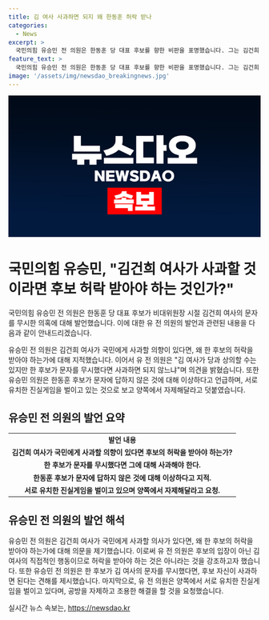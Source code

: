 ```yaml
---
title: 김 여사 사과하면 되지 왜 한동훈 허락 받나
categories:
  - News
excerpt: >
  국민의힘 유승민 전 의원은 한동훈 당 대표 후보를 향한 비판을 표명했습니다. 그는 김건희 여사의 문자를 무시한 것에 대해 사과해야 한다고 주장했는데, 후보의 허락을 받아야 할 필요가 없다고 지적했습니다. 그러나 한동훈 후보의 행동에도 이상함을 지적하며, 양쪽에서 자제를 당부했습니다.
feature_text: >
  국민의힘 유승민 전 의원은 한동훈 당 대표 후보를 향한 비판을 표명했습니다. 그는 김건희 여사의 문자를 무시한 것에 대해 사과해야 한다고 주장했는데, 후보의 허락을 받아야 할 필요가 없다고 지적했습니다. 그러나 한동훈 후보의 행동에도 이상함을 지적하며, 양쪽에서 자제를 당부했습니다.
image: '/assets/img/newsdao_breakingnews.jpg'
---
```


<p><img src="/assets/img/newsdao_breakingnews.jpg" alt="bookingtag 속보" /></p>

<h1>국민의힘 유승민, "김건희 여사가 사과할 것이라면 후보 허락 받아야 하는 것인가?"</h1>

<p>국민의힘 유승민 전 의원은 한동훈 당 대표 후보가 비대위원장 시절 김건희 여사의 문자를 무시한 의혹에 대해 발언했습니다. 이에 대한 유 전 의원의 발언과 관련된 내용을 다음과 같이 안내드리겠습니다.</p>

<p data-ke-size="size16">유승민 전 의원은 김건희 여사가 국민에게 사과할 의향이 있다면, 왜 한 후보의 허락을 받아야 하는가에 대해 지적했습니다. 이어서 유 전 의원은 "김 여사가 당과 상의할 수는 있지만 한 후보가 문자를 무시했다면 사과하면 되지 않느냐"며 의견을 밝혔습니다. 또한 유승민 의원은 한동훈 후보가 문자에 답하지 않은 것에 대해 이상하다고 언급하며, 서로 유치한 진실게임을 벌이고 있는 것으로 보고 양쪽에서 자제해달라고 덧붙였습니다.</p>

<h2 data-ke-size="size26">유승민 전 의원의 발언 요약</h2>

<table>
  <tr>
    <td style="text-align: center; height: 17px;"><b>발언 내용</b></td>
  </tr>
  <tr>
    <td style="text-align: center; height: 17px;"><b>김건희 여사가 국민에게 사과할 의향이 있다면 후보의 허락을 받아야 하는가?</b></td>
  </tr>
  <tr>
    <td style="text-align: center; height: 17px;"><b>한 후보가 문자를 무시했다면 그에 대해 사과해야 한다.</b></td>
  </tr>
  <tr>
    <td style="text-align: center; height: 17px;"><b>한동훈 후보가 문자에 답하지 않은 것에 대해 이상하다고 지적.</b></td>
  </tr>
  <tr>
    <td style="text-align: center; height: 17px;"><b>서로 유치한 진실게임을 벌이고 있으며 양쪽에서 자제해달라고 요청.</b></td>
  </tr>
</table>

<h2 data-ke-size="size26">유승민 전 의원의 발언 해석</h2>

<p data-ke-size="size16">유승민 전 의원은 김건희 여사가 국민에게 사과할 의사가 있다면, 왜 한 후보의 허락을 받아야 하는가에 대해 의문을 제기했습니다. 이로써 유 전 의원은 후보의 입장이 아닌 김 여사의 직접적인 행동이므로 허락을 받아야 하는 것은 아니라는 것을 강조하고자 했습니다. 또한 유승민 전 의원은 한 후보가 김 여사의 문자를 무시했다면, 후보 자신이 사과하면 된다는 견해를 제시했습니다. 마지막으로, 유 전 의원은 양쪽에서 서로 유치한 진실게임을 벌이고 있다며, 공방을 자제하고 조용한 해결을 할 것을 요청했습니다.</p>
실시간 뉴스 속보는, <a href="https://newsdao.kr" rel="dofollow">https://newsdao.kr</a>


